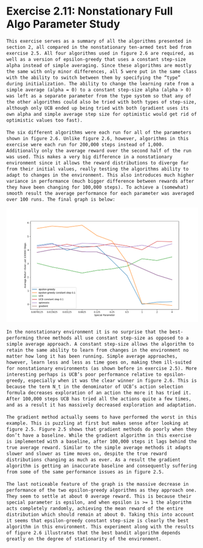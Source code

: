 # Exercise 2.11: Nonstationary Full Algo Parameter Study

	This exercise serves as a summary of all the algorithms presented in section 2, all compared in the nonstationary ten-armed test bed from exercise 2.5. All four algorithms used in figure 2.6 are required, as well as a version of epsilon-greedy that uses a constant step-size alpha instead of simple averaging. Since these algorithms are mostly the same with only minor differences, all 5 were put in the same class with the ability to switch between them by specifying the “type” during initialization. The ability to change the learning rate from a simple average (alpha = 0) to a constant step-size alpha (alpha > 0) was left as a separate parameter from the type system so that any of the other algorithms could also be tried with both types of step-size, although only UCB ended up being tried with both (gradient uses its own alpha and simple average step size for optimistic would get rid of optimistic values too fast). 

	The six different algorithms were each run for all of the parameters shown in figure 2.6. Unlike figure 2.6, however, algorithms in this exercise were each run for 200,000 steps instead of 1,000. Additionally only the average reward over the second half of the run was used. This makes a very big difference in a nonstationary environment since it allows the reward distributions to diverge far from their initial values, really testing the algorithms ability to adapt to changes in the environment. This also introduces much higher variance in performance (much bigger difference between rewards after they have been changing for 100,000 steps). To achieve a (somewhat) smooth result the average performance for each parameter was averaged over 100 runs. The final graph is below:

![Parameter Study](parameter_study.png)

	In the nonstationary environment it is no surprise that the best-performing three methods all use constant step-size as opposed to a simple average approach. A constant step-size allows the algorithm to retain the same ability to learn from changes in the environment no matter how long it has been running. Simple average approaches, however, learn less and less as time goes on, making them ill-suited for nonstationary environments (as shown before in exercise 2.5). More interesting perhaps is UCB’s poor performance relative to epsilon-greedy, especially when it was the clear winner in figure 2.6. This is because the term N_t in the denominator of UCB’s action selection formula decreases exploration of an action the more it has tried it. After 100,000 steps UCB has tried all the actions quite a few times, and as a result it has massively decreased exploration and adaptation. 

	The gradient method actually seems to have performed the worst in this example. This is puzzling at first but makes sense after looking at figure 2.5. Figure 2.5 shows that gradient methods do poorly when they don’t have a baseline. While the gradient algorithm in this exercise is implemented with a baseline, after 100,000 steps it lags behind the true average reward. Similar to the simple average methods it adapts slower and slower as time moves on, despite the true reward distributions changing as much as ever. As a result the gradient algorithm is getting an inaccurate baseline and consequently suffering from some of the same performance issues as in figure 2.5.

	The last noticeable feature of the graph is the massive decrease in performance of the two epsilon-greedy algorithms as they approach one. They seem to settle at about 0 average reward. This is because their special parameter is epsilon, and when epsilon is >= 1 the algorithm acts completely randomly, achieving the mean reward of the entire distribution which should remain at about 0. Taking this into account it seems that epsilon-greedy constant step-size is clearly the best algorithm in this environment. This experiment along with the results of figure 2.6 illustrates that the best bandit algorithm depends greatly on the degree of stationarity of the environment.
